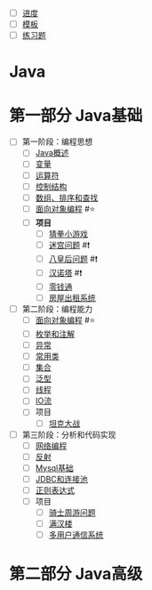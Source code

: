 <meta name="viewport" content="width=device-width, initial-scale=1.0, viewport-fit=cover">

- [ ]  [进度](https://www.bilibili.com/video/BV1fh411y7R8?t=70.4&p=343)     
- [ ] [模板](模板.md)
- [ ] [练习题](练习题.md)  
# Java

# 第一部分 Java基础

- [ ] 第一阶段：编程思想
	- [ ] [Java概述](Java概述.md) 
	- [ ] [变量](变量.md)  
	- [ ] [运算符](运算符.md) 
	- [ ] [控制结构](控制结构.md) 
	- [ ] [数组、排序和查找](数组、排序和查找.md) 
	- [ ] [面向对象编程](面向对象编程.md) #⭐️ 
	- [ ] **项目** 
    	- [ ] [猜拳小游戏](猜拳小游戏.md)
		- [ ] [迷宫问题](迷宫问题.md) #❗️
		- [ ] [八皇后问题](八皇后问题.md) #❗
		- [ ] [汉诺塔](汉诺塔) #❗
		- [ ] [零钱通](零钱通.md) 
		- [ ] [房屋出租系统](房屋出租系统.md) 
- [ ] 第二阶段：编程能力 
	- [ ] [面向对象编程](面向对象编程.md) #⭐
	- [ ] [枚举和注解](枚举和注解.md) 
	- [ ] [异常](异常.md) 
	- [ ] [常用类](常用类.md)  
	- [ ] [集合](集合.md) 
	- [ ] [泛型](泛型.md) 
	- [ ] [线程](线程.md)  
	- [ ] [IO流](IO流.md) 
	- [ ] 项目 
		- [ ] [坦克大战](坦克大战.md) 
- [ ] 第三阶段：分析和代码实现
	- [ ] [网络编程](网络编程.md) 
	- [ ] [反射](反射.md) 
	- [ ] [Mysql基础](Mysql基础.md) 
	- [ ] [JDBC和连接池](JDBC和连接池.md)  
	- [ ] [正则表达式](正则表达式.md) 
	- [ ] 项目
		- [ ] [骑士周游问题](骑士周游问题.md) 
		- [ ] [满汉楼](满汉楼.md) 
		- [ ] [多用户通信系统](多用户通信系统.md)  

# 第二部分 Java高级

